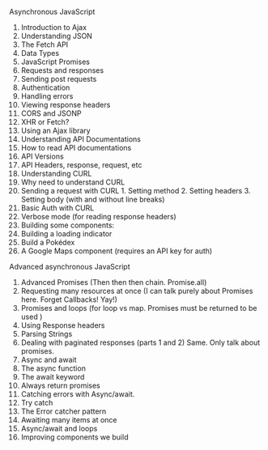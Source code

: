 Asynchronous JavaScript
1. Introduction to Ajax
2. Understanding JSON
3. The Fetch API
4. Data Types
5. JavaScript Promises
6. Requests and responses
7. Sending post requests
8. Authentication
9. Handling errors
10. Viewing response headers
11. CORS and JSONP
12. XHR or Fetch?
13. Using an Ajax library
14. Understanding API Documentations
  1. How to read API documentations
  2. API Versions
  3. API Headers, response, request, etc
15. Understanding CURL
  1. Why need to understand CURL
  2. Sending a request with CURL
    1. Setting method
    2. Setting headers
    3. Setting body (with and without line breaks)
  3. Basic Auth with CURL
  4. Verbose mode (for reading response headers)
16. Building some components:
  1. Building a loading indicator
  2. Build a Pokédex
  3. A Google Maps component (requires an API key for auth)

Advanced asynchronous JavaScript
1. Advanced Promises (Then then then chain. Promise.all)
2. Requesting many resources at once (I can talk purely about Promises here. Forget Callbacks! Yay!)
3. Promises and loops (for loop vs map. Promises must be returned to be used )
4. Using Response headers
5. Parsing Strings
6. Dealing with paginated responses (parts 1 and 2) Same. Only talk about promises.
7. Async and await
  1. The async function
  2. The await keyword
  3. Always return promises
8. Catching errors with Async/await.
  1. Try catch
  2. The Error catcher pattern
9. Awaiting many items at once
10. Async/await and loops
11. Improving components we build